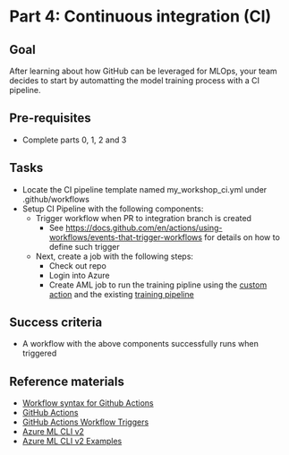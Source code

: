 # Part 4: Continuous integration (CI)

## Goal 
After learning about how GitHub can be leveraged for MLOps, your team decides to start by automatting the model training process with a CI pipeline.

## Pre-requisites
- Complete parts 0, 1, 2 and 3

## Tasks
- Locate the CI pipeline template named my_workshop_ci.yml under .github/workflows
- Setup CI Pipeline with the following components:
    - Trigger workflow when PR to integration branch is created
        - See https://docs.github.com/en/actions/using-workflows/events-that-trigger-workflows for details on how to define such trigger
    - Next, create a job with the following steps:
        - Check out repo
        - Login into Azure
        - Create AML job to run the training pipline using the [custom action](.github/actions/aml-job-create/action.yaml) and the existing [training pipeline](src/workshop/core/pipelines/training_pipeline.yml)

## Success criteria
- A workflow with the above components successfully runs when triggered

## Reference materials
- [Workflow syntax for Github Actions](https://docs.github.com/en/actions/using-workflows/workflow-syntax-for-github-actions)
- [GitHub Actions](https://github.com/features/actions)
- [GitHub Actions Workflow Triggers](https://docs.github.com/en/actions/using-workflows/events-that-trigger-workflows)
- [Azure ML CLI v2](https://docs.microsoft.com/en-us/azure/machine-learning/how-to-train-cli)
- [Azure ML CLI v2 Examples](https://github.com/Azure/azureml-examples/tree/main/cli)
